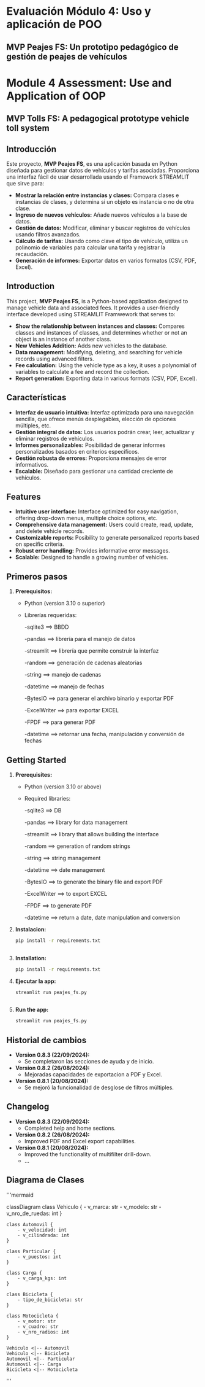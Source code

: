 # Evaluación Módulo 4: Uso y aplicación de POO
## MVP Peajes FS: Un prototipo pedagógico de gestión de peajes de vehículos

# Module 4 Assessment: Use and Application of OOP
## MVP Tolls FS: A pedagogical prototype vehicle toll system

## Introducción
Este proyecto, **MVP Peajes FS**, es una aplicación basada en Python diseñada para gestionar datos de vehículos y tarifas asociadas. Proporciona una interfaz fácil de usar desarrollada usando el Framework STREAMLIT que sirve para:
* **Mostrar la relación entre instancias y clases:** Compara clases e instancias de clases, y determina si un objeto es instancia o no de otra clase. 
* **Ingreso de nuevos vehículos:** Añade nuevos vehículos a la base de datos.
* **Gestión de datos:** Modificar, eliminar y buscar registros de vehículos usando filtros avanzados.
* **Cálculo de tarifas:** Usando como clave el tipo de vehículo, utiliza un polinomio de variables para calcular una tarifa y registrar la recaudación.
* **Generación de informes:** Exportar datos en varios formatos (CSV, PDF, Excel).
  
## Introduction
This project, **MVP Peajes FS**, is a Python-based application designed to manage vehicle data and associated fees. It provides a user-friendly interface developed using STREAMLIT Framwework that serves to:
* **Show the relationship between instances and classes:** Compares classes and instances of classes, and determines whether or not an object is an instance of another class.
* **New Vehicles Addition:** Adds new vehicles to the database.
* **Data management:** Modifying, deleting, and searching for vehicle records using advanced filters.
* **Fee calculation:** Using the vehicle type as a key, it uses a polynomial of variables to calculate a fee and record the collection.
* **Report generation:** Exporting data in various formats (CSV, PDF, Excel).

## Características 
* **Interfaz de usuario intuitiva:** Interfaz optimizada para una navegación sencilla, que ofrece menús desplegables, elección de opciones múltiples, etc.
* **Gestión integral de datos:** Los usuarios podrán crear, leer, actualizar y eliminar registros de vehículos.
* **Informes personalizables:** Posibilidad de generar informes personalizados basados ​​en criterios específicos.
* **Gestión robusta de errores:** Proporciona mensajes de error informativos.
* **Escalable:** Diseñado para gestionar una cantidad creciente de vehículos.

## Features
* **Intuitive user interface:** Interface optimized for easy navigation, offering drop-down menus, multiple choice options, etc.
* **Comprehensive data management:** Users could create, read, update, and delete vehicle records.
* **Customizable reports:** Posibility to generate personalized reports based on specific criteria.
* **Robust error handling:** Provides informative error messages.
* **Scalable:** Designed to handle a growing number of vehicles.

## Primeros pasos
1. **Prerequisitos:**
    * Python (version 3.10 o superior)
    * Librerías requeridas:

        -sqlite3     ==> BBDD
      
        -pandas      ==> librería para el manejo de datos

        -streamlit   ==> librería que permite construir la interfaz 

        -random      ==> generación de cadenas aleatorias

        -string      ==> manejo de cadenas

        -datetime    ==> manejo de fechas

        -BytesIO     ==> para generar el archivo binario y exportar PDF

        -ExcelWriter ==> para exportar EXCEL

        -FPDF        ==> para generar PDF

        -datetime    ==> retornar una fecha, manipulación y conversión de fechas

## Getting Started
1. **Prerequisites:**
    * Python (version 3.10 or above)
    * Required libraries:

        -sqlite3 ==> DB
    
        -pandas ==> library for data management

        -streamlit ==> library that allows building the interface

        -random ==> generation of random strings

        -string ==> string management

        -datetime ==> date management

        -BytesIO ==> to generate the binary file and export PDF

        -ExcelWriter ==> to export EXCEL

        -FPDF ==> to generate PDF

        -datetime ==> return a date, date manipulation and conversion

2. **Instalacion:**
   ```bash
   pip install -r requirements.txt
 
2. **Installation:**
   ```bash
   pip install -r requirements.txt

3. **Ejecutar la app:**
   ```bash
   streamlit run peajes_fs.py
 
3. **Run the app:**
   ```bash
   streamlit run peajes_fs.py  

## Historial de cambios
* **Version 0.8.3 (22/09/2024):**
  * Se completaron las secciones de ayuda y de inicio.
* **Version 0.8.2 (26/08/2024):**
  * Mejoradas capacidades de exportacion a PDF y Excel.
* **Version 0.8.1 (20/08/2024):**
  * Se mejoró la funcionalidad de desglose de filtros múltiples.

## Changelog
* **Version 0.8.3 (22/09/2024):**
  * Completed help and home sections.
* **Version 0.8.2 (26/08/2024):**
  * Improved PDF and Excel export capabilities.
* **Version 0.8.1 (20/08/2024):**
  * Improved the functionality of multifilter drill-down.
  * ...

## Diagrama de Clases

'''mermaid

classDiagram
    class Vehiculo {
        - v_marca: str
        - v_modelo: str
        - v_nro_de_ruedas: int
    }

    class Automovil {
        - v_velocidad: int
        - v_cilindrada: int
    }

    class Particular {
        - v_puestos: int
    }

    class Carga {
        - v_carga_kgs: int
    }

    class Bicicleta {
        - tipo_de_bicicleta: str
    }

    class Motocicleta {
        - v_motor: str
        - v_cuadro: str
        - v_nro_radios: int
    }

    Vehiculo <|-- Automovil
    Vehiculo <|-- Bicicleta
    Automovil <|-- Particular
    Automovil <|-- Carga
    Bicicleta <|-- Motocicleta
'''
